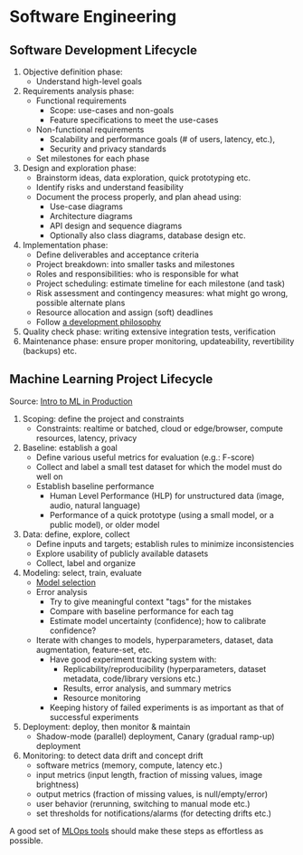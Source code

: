 # Software Engineering

## Software Development Lifecycle

1. Objective definition phase:
   - Understand high-level goals
1. Requirements analysis phase:
   - Functional requirements
     - Scope: use-cases and non-goals
     - Feature specifications to meet the use-cases
   - Non-functional requirements
     - Scalability and performance goals (# of users, latency, etc.),
     - Security and privacy standards
   - Set milestones for each phase
1. Design and exploration phase:
   - Brainstorm ideas, data exploration, quick prototyping etc.
   - Identify risks and understand feasibility
   - Document the process properly, and plan ahead using:
     - Use-case diagrams
     - Architecture diagrams
     - API design and sequence diagrams
     - Optionally also class diagrams, database design etc.
1. Implementation phase:
   - Define deliverables and acceptance criteria
   - Project breakdown: into smaller tasks and milestones
   - Roles and responsibilities: who is responsible for what
   - Project scheduling: estimate timeline for each milestone (and task)
   - Risk assessment and contingency measures: what might go wrong, possible alternate plans
   - Resource allocation and assign (soft) deadlines
   - Follow [a development philosophy][sw-dev-phils]
1. Quality check phase: writing extensive integration tests, verification
1. Maintenance phase: ensure proper monitoring, updateability, revertibility (backups) etc.

[sw-dev-phils]: https://en.wikipedia.org/wiki/List_of_software_development_philosophies

## Machine Learning Project Lifecycle

Source: [Intro to ML in Production](https://www.coursera.org/learn/introduction-to-machine-learning-in-production)

1. Scoping: define the project and constraints
   - Constraints: realtime or batched, cloud or edge/browser, compute resources, latency, privacy
1. Baseline: establish a goal
   - Define various useful metrics for evaluation (e.g.: F-score)
   - Collect and label a small test dataset for which the model must do well on
   - Establish baseline performance
     - Human Level Performance (HLP) for unstructured data (image, audio, natural language)
     - Performance of a quick prototype (using a small model, or a public model), or older model
1. Data: define, explore, collect
   - Define inputs and targets; establish rules to minimize inconsistencies
   - Explore usability of publicly available datasets
   - Collect, label and organize
1. Modeling: select, train, evaluate
   - [Model selection](https://github.com/johncf/learn-log/blob/master/ml-concepts.md#model-selection)
   - Error analysis
     - Try to give meaningful context "tags" for the mistakes
     - Compare with baseline performance for each tag
     - Estimate model uncertainty (confidence); how to calibrate confidence?
   - Iterate with changes to models, hyperparameters, dataset, data augmentation, feature-set, etc.
     - Have good experiment tracking system with:
       - Replicability/reproducibility (hyperparameters, dataset metadata, code/library versions etc.)
       - Results, error analysis, and summary metrics
       - Resource monitoring
     - Keeping history of failed experiments is as important as that of successful experiments
1. Deployment: deploy, then monitor & maintain
   - Shadow-mode (parallel) deployment, Canary (gradual ramp-up) deployment
1. Monitoring: to detect data drift and concept drift
   - software metrics (memory, compute, latency etc.)
   - input metrics (input length, fraction of missing values, image brightness)
   - output metrics (fraction of missing values, is null/empty/error)
   - user behavior (rerunning, switching to manual mode etc.)
   - set thresholds for notifications/alarms (for detecting drifts etc.)

A good set of [MLOps tools](https://github.com/johncf/learn-log/blob/master/2023-05.md#mlops-tools) should make these steps as effortless as possible.
